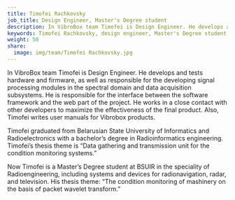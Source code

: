 ```yaml
---
title: Timofei Rachkovsky
job_title: Design Engineer, Master's Degree student
description: In VibroBox team Timofei is Design Engineer. He develops and tests hardware and firmware, as well as responsible for the developing signal processing modules in the spectral domain and data acquisition subsystems.
keywords: Timofei Rachkovsky, design engineer, Master's Degree student, VibroBox, Digital Signal Processing, software testing, hardware testing
weight: 50
share:
  image: img/team/Timofei Rachkovsky.jpg
---
```

In VibroBox team Timofei is Design Engineer. He develops and tests hardware and firmware, as well as responsible for the developing signal processing modules in the spectral domain and data acquisition subsystems. He is responsible for the interface between the software framework and the web part of the project. He works in a close contact with other developers to maximize the effectiveness of the final product. Also, Timofei writes user manuals for Vibrobox products.

Timofei graduated from Belarusian State University of Informatics and Radioelectronics with a bachelor’s degree in Radioinformatics engineering. Timofei’s thesis theme is “Data gathering and transmission unit for the condition monitoring systems.”

Now Timofei is a Master’s Degree student at BSUIR in the speciality of Radioengineering, including systems and devices for radionavigation, radar, and television. His thesis theme: “The condition monitoring of mashinery on the basis of packet wavelet transform.”
